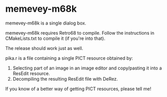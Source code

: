 # memevey-m68k

memevey-m68k is a single dialog box.

memevey-m68k requires Retro68 to compile. Follow the instructions in CMakeLists.txt to compile it (if you're into that).

The release should work just as well.

pika.r is a file containing a single PICT resource obtained by:
  1. Selecting part of an image in an image editor and copy/pasting it into a ResEdit resource.
  2. Decompiling the resulting ResEdit file with DeRez.
  
If you know of a better way of getting PICT resources, please tell me!
